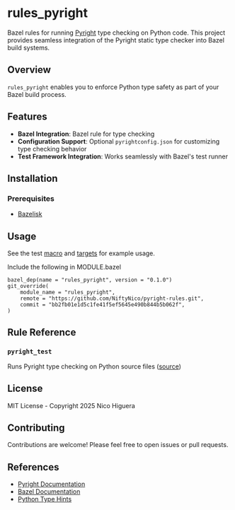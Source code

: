 # rules_pyright
Bazel rules for running [Pyright](https://github.com/microsoft/pyright) type checking on Python code. This project provides seamless integration of the Pyright static type checker into Bazel build systems.

## Overview
`rules_pyright` enables you to enforce Python type safety as part of your Bazel build process.

## Features
- **Bazel Integration**: Bazel rule for type checking
- **Configuration Support**: Optional `pyrightconfig.json` for customizing type checking behavior
- **Test Framework Integration**: Works seamlessly with Bazel's test runner

## Installation

### Prerequisites

- [Bazelisk](https://bazel.build/install/bazelisk)

## Usage

See the test [macro](tests/defs.bzl) and [targets](tests/defs.bzl) for example usage.

Include the following in MODULE.bazel
```starlark
bazel_dep(name = "rules_pyright", version = "0.1.0")
git_override(
    module_name = "rules_pyright",
    remote = "https://github.com/NiftyNico/pyright-rules.git",
    commit = "bb2fb01e1d5c1fe41f5ef5645e490b844b5b062f",
)
```

## Rule Reference

### `pyright_test`

Runs Pyright type checking on Python source files ([source](defs.bzl))

## License

MIT License - Copyright 2025 Nico Higuera

## Contributing

Contributions are welcome! Please feel free to open issues or pull requests.

## References

- [Pyright Documentation](https://microsoft.github.io/pyright/)
- [Bazel Documentation](https://bazel.build/docs)
- [Python Type Hints](https://docs.python.org/3/library/typing.html)